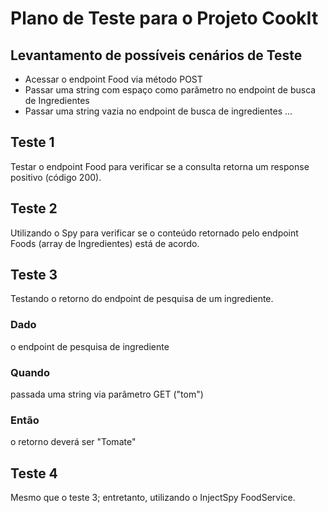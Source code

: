 # Plano de Teste para o Projeto CookIt

## Levantamento de possíveis cenários de Teste
* Acessar o endpoint Food via método POST
* Passar uma string com espaço como parâmetro no endpoint de busca de Ingredientes
* Passar uma string vazia no endpoint de busca de ingredientes ...


## Teste 1
Testar o endpoint Food para verificar se a consulta retorna um response positivo (código 200).

## Teste 2
Utilizando o Spy para verificar se o conteúdo retornado pelo endpoint Foods (array de Ingredientes) está de acordo.


## Teste 3
Testando o retorno do endpoint de pesquisa de um ingrediente.
### Dado 
o endpoint de pesquisa de ingrediente
### Quando 
passada uma string via parâmetro GET ("tom")
### Então 
o retorno deverá ser "Tomate" 

## Teste 4
Mesmo que o teste 3; entretanto, utilizando o InjectSpy FoodService.

